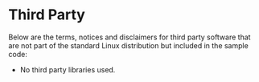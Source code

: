 # Third Party

Below are the terms, notices and disclaimers for third party software that are not part of the standard Linux distribution but included in the sample code:

* No third party libraries used.